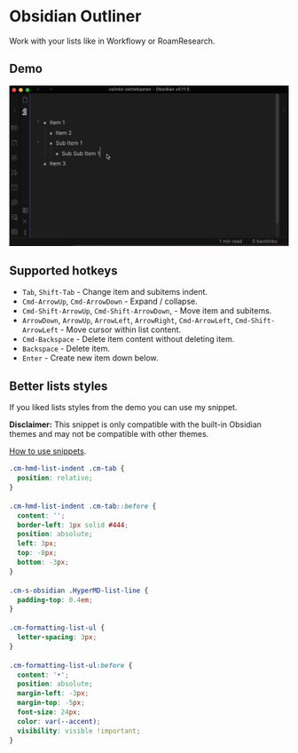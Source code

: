# Obsidian Outliner

Work with your lists like in Workflowy or RoamResearch.

## Demo

![Demo](demo.gif)

## Supported hotkeys

- `Tab`, `Shift-Tab` - Change item and subitems indent.
- `Cmd-ArrowUp`, `Cmd-ArrowDown` - Expand / collapse.
- `Cmd-Shift-ArrowUp`, `Cmd-Shift-ArrowDown`, - Move item and subitems.
- `ArrowDown`, `ArrowUp`, `ArrowLeft`, `ArrowRight`, `Cmd-ArrowLeft`, `Cmd-Shift-ArrowLeft` - Move cursor within list content.
- `Cmd-Backspace` - Delete item content without deleting item.
- `Backspace` - Delete item.
- `Enter` - Create new item down below.

## Better lists styles

If you liked lists styles from the demo you can use my snippet.

**Disclaimer:** This snippet is only compatible with the built-in Obsidian themes and may not be compatible with other themes.

[How to use snippets](https://publish.obsidian.md/help/How+to/Add+custom+styles).

```css
.cm-hmd-list-indent .cm-tab {
  position: relative;
}

.cm-hmd-list-indent .cm-tab::before {
  content: '';
  border-left: 1px solid #444;
  position: absolute;
  left: 3px;
  top: -8px;
  bottom: -3px;
}

.cm-s-obsidian .HyperMD-list-line {
  padding-top: 0.4em;
}

.cm-formatting-list-ul {
  letter-spacing: 3px;
}

.cm-formatting-list-ul:before {
  content: '•';
  position: absolute;
  margin-left: -3px;
  margin-top: -5px;
  font-size: 24px;
  color: var(--accent);
  visibility: visible !important; 
}
```

